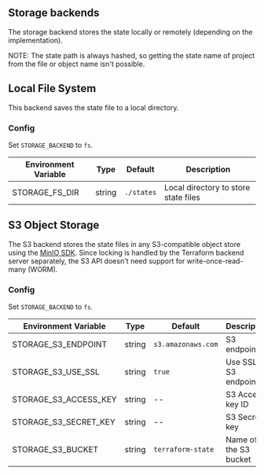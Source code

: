 ## Storage backends

The storage backend stores the state locally or remotely (depending on the implementation).

NOTE: The state path is always hashed, so getting the state name of project from the file or object name isn't possible.

## Local File System

This backend saves the state file to a local directory.

### Config
Set `STORAGE_BACKEND` to `fs`.

| Environment Variable | Type   | Default    | Description                          |
|----------------------|--------|------------|--------------------------------------|
| STORAGE_FS_DIR       | string | `./states` | Local directory to store state files |

## S3 Object Storage

The S3 backend stores the state files in any S3-compatible object store using the [MinIO SDK](https://docs.min.io/docs/golang-client-quickstart-guide.html). Since locking is handled by the Terraform backend server separately, the S3 API doesn't need support for write-once-read-many (WORM).

### Config
Set `STORAGE_BACKEND` to `fs`.

| Environment Variable  | Type   | Default            | Description             |
|-----------------------|--------|--------------------|-------------------------|
| STORAGE_S3_ENDPOINT   | string | `s3.amazonaws.com` | S3 endpoint             |
| STORAGE_S3_USE_SSL    | string | `true`             | Use SSL for S3 endpoint |
| STORAGE_S3_ACCESS_KEY | string | --                 | S3 Access key ID        |
| STORAGE_S3_SECRET_KEY | string | --                 | S3 Secret key           |
| STORAGE_S3_BUCKET     | string | `terraform-state`  | Name of the S3 bucket   |

